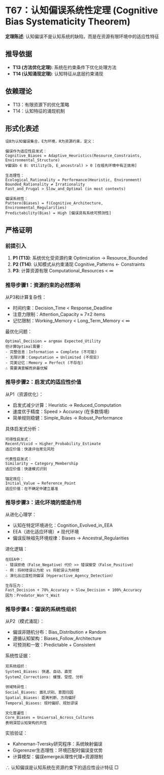 # T67：认知偏误系统性定理 (Cognitive Bias Systematicity Theorem)  

**定理陈述**: 认知偏误不是认知系统的缺陷，而是在资源有限环境中的适应性特征  

## 推导依据
- **T13 (方法优化定理)**: 系统在约束条件下优化处理方法
- **T14 (认知涌现定理)**: 认知特征从底层约束涌现

## 依赖理论
- T13：有限资源下的优化策略
- T14：认知特征的涌现机制

## 形式化表述  
```  
设B为认知偏误集合，E为环境，R为资源约束，定义：

偏误作为适应性启发式：
Cognitive_Biases = Adaptive_Heuristics(Resource_Constraints, Environmental_Structure)  
∀偏误b ∈ B: Utility(b, E_ancestral) > 0 [在祖先环境中有正效用]

生态理性：
Ecological_Rationality = Performance(Heuristic, Environment)
Bounded_Rationality ≠ Irrationality
Fast_and_Frugal > Slow_and_Optimal (in most contexts)

偏误系统性：
Pattern(Biases) = f(Cognitive_Architecture, Environmental_Regularities)
Predictability(Bias) = High [偏误具有系统可预测性]
```  

## 严格证明  

### 前提引入
1. **P1 (T13)**: 系统优化受资源约束 Optimization → Resource_Bounded
2. **P2 (T14)**: 认知模式从约束涌现 Cognitive_Patterns ← Constraints
3. **P3**: 计算资源有限 Computational_Resources < ∞

### 推导步骤1：资源约束的必然影响
从P3和计算复杂性：
- 时间约束：Decision_Time < Response_Deadline
- 注意力限制：Attention_Capacity ≈ 7±2 items
- 记忆限制：Working_Memory < Long_Term_Memory < ∞

最优化问题：
```
Optimal_Decision = argmax Expected_Utility
但计算Optimal需要：
- 完整信息：Information = Complete (不可能)
- 无限计算：Computation = Unlimited (不现实)
- 完美记忆：Memory = Perfect (不存在)
∴ 需要满意解而非最优解
```

### 推导步骤2：启发式的适应性价值
从P1（资源优化）：
- 启发式减少计算：Heuristic → Reduced_Computation
- 速度优于精度：Speed > Accuracy (在多数情境)
- 简单规则稳健：Simple_Rules → Robust_Performance

具体启发式分析：
```
可得性启发式：
Recent/Vivid → Higher_Probability_Estimate
适应价值：快速评估常见风险

代表性启发式：
Similarity → Category_Membership
适应价值：快速模式识别

锚定效应：
Initial_Value → Reference_Point
适应价值：在不确定中建立基准
```

### 推导步骤3：进化环境的塑造作用
从进化心理学：
- 认知在特定环境进化：Cognition_Evolved_in_EEA
- EEA（进化适应环境）≠ 现代环境
- 偏误反映祖先环境规律：Biases → Ancestral_Regularities

进化逻辑：
```
在EEA中：
- 错误拒绝（False_Negative）代价 >> 错误接受（False_Positive）
- 例：将树枝误认为蛇 vs 将蛇误认为树枝
∴ 演化出过度检测偏误（Hyperactive_Agency_Detection）

生存压力：
Fast_Decision + 70%_Accuracy > Slow_Decision + 100%_Accuracy
因为：Predator_Won't_Wait
```

### 推导步骤4：偏误的系统性组织
从P2（模式涌现）：
- 偏误非随机分布：Bias_Distribution ≠ Random
- 遵循认知架构：Biases_Follow_Architecture
- 可预测和一致：Predictable + Consistent

系统性证据：
```
双系统组织：
System1_Biases: 快速、自动、直觉
System2_Corrections: 缓慢、受控、分析

领域特异性：
Social_Biases: 面孔识别、意图归因
Spatial_Biases: 距离判断、方向偏好
Temporal_Biases: 现时偏好、规划谬误

文化普遍性：
Core_Biases = Universal_Across_Cultures
表明深层认知架构的共性
```

实验验证：
- Kahneman-Tversky研究程序：系统映射偏误
- Gigerenzer生态理性：环境匹配时偏误变优势
- 计算模型：偏误emerge从理性代理+资源限制

∴ 认知偏误是认知系统在资源约束下的适应性设计特征 □  